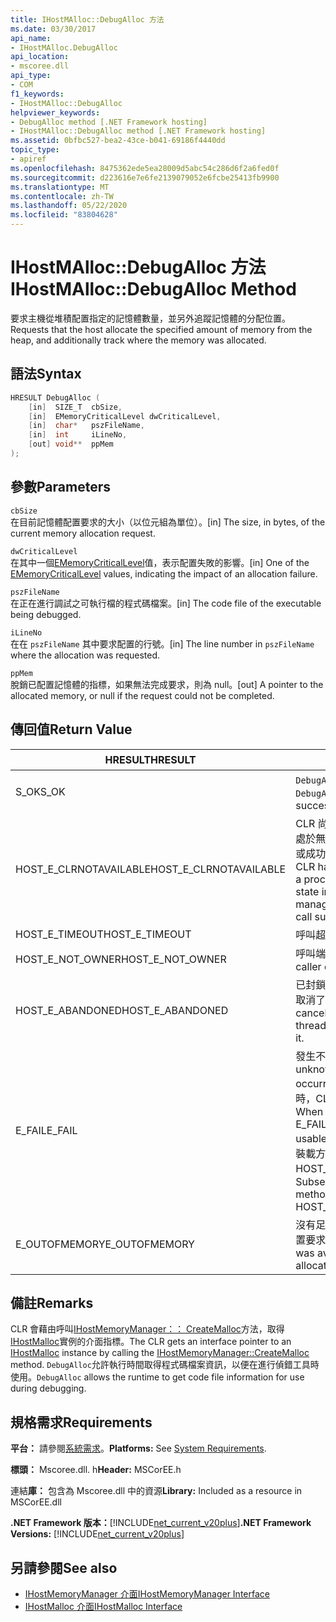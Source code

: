 ```yaml
---
title: IHostMAlloc::DebugAlloc 方法
ms.date: 03/30/2017
api_name:
- IHostMAlloc.DebugAlloc
api_location:
- mscoree.dll
api_type:
- COM
f1_keywords:
- IHostMAlloc::DebugAlloc
helpviewer_keywords:
- DebugAlloc method [.NET Framework hosting]
- IHostMAlloc::DebugAlloc method [.NET Framework hosting]
ms.assetid: 0bfbc527-bea2-43ce-b041-69186f4440dd
topic_type:
- apiref
ms.openlocfilehash: 8475362ede5ea28009d5abc54c286d6f2a6fed0f
ms.sourcegitcommit: d223616e7e6fe2139079052e6fcbe25413fb9900
ms.translationtype: MT
ms.contentlocale: zh-TW
ms.lasthandoff: 05/22/2020
ms.locfileid: "83804628"
---
```

# <a name="ihostmallocdebugalloc-method"></a><span data-ttu-id="2bf7c-102">IHostMAlloc::DebugAlloc 方法</span><span class="sxs-lookup"><span data-stu-id="2bf7c-102">IHostMAlloc::DebugAlloc Method</span></span>
<span data-ttu-id="2bf7c-103">要求主機從堆積配置指定的記憶體數量，並另外追蹤記憶體的分配位置。</span><span class="sxs-lookup"><span data-stu-id="2bf7c-103">Requests that the host allocate the specified amount of memory from the heap, and additionally track where the memory was allocated.</span></span>  
  
## <a name="syntax"></a><span data-ttu-id="2bf7c-104">語法</span><span class="sxs-lookup"><span data-stu-id="2bf7c-104">Syntax</span></span>  
  
```cpp  
HRESULT DebugAlloc (  
    [in]  SIZE_T  cbSize,
    [in]  EMemoryCriticalLevel dwCriticalLevel,
    [in]  char*   pszFileName,
    [in]  int     iLineNo,
    [out] void**  ppMem  
);  
```  
  
## <a name="parameters"></a><span data-ttu-id="2bf7c-105">參數</span><span class="sxs-lookup"><span data-stu-id="2bf7c-105">Parameters</span></span>  
 `cbSize`  
 <span data-ttu-id="2bf7c-106">在目前記憶體配置要求的大小（以位元組為單位）。</span><span class="sxs-lookup"><span data-stu-id="2bf7c-106">[in] The size, in bytes, of the current memory allocation request.</span></span>  
  
 `dwCriticalLevel`  
 <span data-ttu-id="2bf7c-107">在其中一個[EMemoryCriticalLevel](ememorycriticallevel-enumeration.md)值，表示配置失敗的影響。</span><span class="sxs-lookup"><span data-stu-id="2bf7c-107">[in] One of the [EMemoryCriticalLevel](ememorycriticallevel-enumeration.md) values, indicating the impact of an allocation failure.</span></span>  
  
 `pszFileName`  
 <span data-ttu-id="2bf7c-108">在正在進行調試之可執行檔的程式碼檔案。</span><span class="sxs-lookup"><span data-stu-id="2bf7c-108">[in] The code file of the executable being debugged.</span></span>  
  
 `iLineNo`  
 <span data-ttu-id="2bf7c-109">在在 `pszFileName` 其中要求配置的行號。</span><span class="sxs-lookup"><span data-stu-id="2bf7c-109">[in] The line number in `pszFileName` where the allocation was requested.</span></span>  
  
 `ppMem`  
 <span data-ttu-id="2bf7c-110">脫銷已配置記憶體的指標，如果無法完成要求，則為 null。</span><span class="sxs-lookup"><span data-stu-id="2bf7c-110">[out] A pointer to the allocated memory, or null if the request could not be completed.</span></span>  
  
## <a name="return-value"></a><span data-ttu-id="2bf7c-111">傳回值</span><span class="sxs-lookup"><span data-stu-id="2bf7c-111">Return Value</span></span>  
  
|<span data-ttu-id="2bf7c-112">HRESULT</span><span class="sxs-lookup"><span data-stu-id="2bf7c-112">HRESULT</span></span>|<span data-ttu-id="2bf7c-113">描述</span><span class="sxs-lookup"><span data-stu-id="2bf7c-113">Description</span></span>|  
|-------------|-----------------|  
|<span data-ttu-id="2bf7c-114">S_OK</span><span class="sxs-lookup"><span data-stu-id="2bf7c-114">S_OK</span></span>|<span data-ttu-id="2bf7c-115">`DebugAlloc`已成功傳回。</span><span class="sxs-lookup"><span data-stu-id="2bf7c-115">`DebugAlloc` returned successfully.</span></span>|  
|<span data-ttu-id="2bf7c-116">HOST_E_CLRNOTAVAILABLE</span><span class="sxs-lookup"><span data-stu-id="2bf7c-116">HOST_E_CLRNOTAVAILABLE</span></span>|<span data-ttu-id="2bf7c-117">CLR 尚未載入進程中，或 CLR 處於無法執行 managed 程式碼或成功處理呼叫的狀態。</span><span class="sxs-lookup"><span data-stu-id="2bf7c-117">The CLR has not been loaded into a process, or the CLR is in a state in which it cannot run managed code or process the call successfully.</span></span>|  
|<span data-ttu-id="2bf7c-118">HOST_E_TIMEOUT</span><span class="sxs-lookup"><span data-stu-id="2bf7c-118">HOST_E_TIMEOUT</span></span>|<span data-ttu-id="2bf7c-119">呼叫超時。</span><span class="sxs-lookup"><span data-stu-id="2bf7c-119">The call timed out.</span></span>|  
|<span data-ttu-id="2bf7c-120">HOST_E_NOT_OWNER</span><span class="sxs-lookup"><span data-stu-id="2bf7c-120">HOST_E_NOT_OWNER</span></span>|<span data-ttu-id="2bf7c-121">呼叫端沒有擁有鎖定。</span><span class="sxs-lookup"><span data-stu-id="2bf7c-121">The caller does not own the lock.</span></span>|  
|<span data-ttu-id="2bf7c-122">HOST_E_ABANDONED</span><span class="sxs-lookup"><span data-stu-id="2bf7c-122">HOST_E_ABANDONED</span></span>|<span data-ttu-id="2bf7c-123">已封鎖的執行緒或光纖在等候時取消了事件。</span><span class="sxs-lookup"><span data-stu-id="2bf7c-123">An event was canceled while a blocked thread or fiber was waiting on it.</span></span>|  
|<span data-ttu-id="2bf7c-124">E_FAIL</span><span class="sxs-lookup"><span data-stu-id="2bf7c-124">E_FAIL</span></span>|<span data-ttu-id="2bf7c-125">發生不明的嚴重失敗。</span><span class="sxs-lookup"><span data-stu-id="2bf7c-125">An unknown catastrophic failure occurred.</span></span> <span data-ttu-id="2bf7c-126">當方法傳回 E_FAIL 時，CLR 就無法在進程內使用。</span><span class="sxs-lookup"><span data-stu-id="2bf7c-126">When a method returns E_FAIL, the CLR is no longer usable within the process.</span></span> <span data-ttu-id="2bf7c-127">對裝載方法的後續呼叫會傳回 HOST_E_CLRNOTAVAILABLE。</span><span class="sxs-lookup"><span data-stu-id="2bf7c-127">Subsequent calls to hosting methods return HOST_E_CLRNOTAVAILABLE.</span></span>|  
|<span data-ttu-id="2bf7c-128">E_OUTOFMEMORY</span><span class="sxs-lookup"><span data-stu-id="2bf7c-128">E_OUTOFMEMORY</span></span>|<span data-ttu-id="2bf7c-129">沒有足夠的記憶體可用來完成配置要求。</span><span class="sxs-lookup"><span data-stu-id="2bf7c-129">Not enough memory was available to complete the allocation request.</span></span>|  
  
## <a name="remarks"></a><span data-ttu-id="2bf7c-130">備註</span><span class="sxs-lookup"><span data-stu-id="2bf7c-130">Remarks</span></span>  
 <span data-ttu-id="2bf7c-131">CLR 會藉由呼叫[IHostMemoryManager：： CreateMalloc](ihostmemorymanager-createmalloc-method.md)方法，取得[IHostMalloc](../../../../docs/framework/unmanaged-api/hosting/ihostmalloc-interface.md)實例的介面指標。</span><span class="sxs-lookup"><span data-stu-id="2bf7c-131">The CLR gets an interface pointer to an [IHostMalloc](../../../../docs/framework/unmanaged-api/hosting/ihostmalloc-interface.md) instance by calling the [IHostMemoryManager::CreateMalloc](ihostmemorymanager-createmalloc-method.md) method.</span></span> <span data-ttu-id="2bf7c-132">`DebugAlloc`允許執行時間取得程式碼檔案資訊，以便在進行偵錯工具時使用。</span><span class="sxs-lookup"><span data-stu-id="2bf7c-132">`DebugAlloc` allows the runtime to get code file information for use during debugging.</span></span>  
  
## <a name="requirements"></a><span data-ttu-id="2bf7c-133">規格需求</span><span class="sxs-lookup"><span data-stu-id="2bf7c-133">Requirements</span></span>  
 <span data-ttu-id="2bf7c-134">**平台：** 請參閱[系統需求](../../get-started/system-requirements.md)。</span><span class="sxs-lookup"><span data-stu-id="2bf7c-134">**Platforms:** See [System Requirements](../../get-started/system-requirements.md).</span></span>  
  
 <span data-ttu-id="2bf7c-135">**標頭：** Mscoree.dll. h</span><span class="sxs-lookup"><span data-stu-id="2bf7c-135">**Header:** MSCorEE.h</span></span>  
  
 <span data-ttu-id="2bf7c-136">連結**庫：** 包含為 Mscoree.dll 中的資源</span><span class="sxs-lookup"><span data-stu-id="2bf7c-136">**Library:** Included as a resource in MSCorEE.dll</span></span>  
  
 <span data-ttu-id="2bf7c-137">**.NET Framework 版本：**[!INCLUDE[net_current_v20plus](../../../../includes/net-current-v20plus-md.md)]</span><span class="sxs-lookup"><span data-stu-id="2bf7c-137">**.NET Framework Versions:** [!INCLUDE[net_current_v20plus](../../../../includes/net-current-v20plus-md.md)]</span></span>  
  
## <a name="see-also"></a><span data-ttu-id="2bf7c-138">另請參閱</span><span class="sxs-lookup"><span data-stu-id="2bf7c-138">See also</span></span>

- [<span data-ttu-id="2bf7c-139">IHostMemoryManager 介面</span><span class="sxs-lookup"><span data-stu-id="2bf7c-139">IHostMemoryManager Interface</span></span>](ihostmemorymanager-interface.md)
- [<span data-ttu-id="2bf7c-140">IHostMalloc 介面</span><span class="sxs-lookup"><span data-stu-id="2bf7c-140">IHostMalloc Interface</span></span>](ihostmalloc-interface.md)
